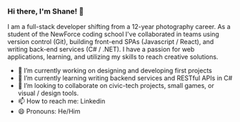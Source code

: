 ### Hi there, I'm Shane! 👋

I am a full-stack developer shifting from a 12-year photography career. As a student of the NewForce coding school I've collaborated in teams using version control (Git), building front-end SPAs (Javascript / React), and writing back-end services (C# / .NET). I have a passion for web applications, learning, and utilizing my skills to reach creative solutions.

- 🔭 I’m currently working on designing and developing first projects
- 🌱 I’m currently learning writing backend services and RESTful APIs in C#
- 👯 I’m looking to collaborate on civic-tech projects, small games, or visual / design tools.
- 📫 How to reach me: Linkedin
- 😄 Pronouns: He/Him

